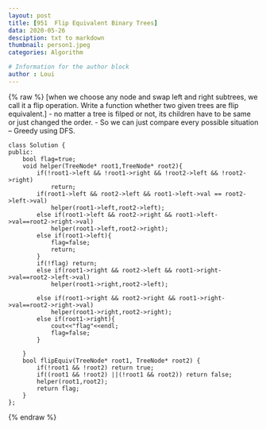 ```yaml
---
layout: post
title: [951  Flip Equivalent Binary Trees]
data: 2020-05-26
desciption: txt to markdown
thumbnail: person1.jpeg
categories: Algorithm

# Information for the author block
author : Loui
---
```


{% raw %}
	﻿[when we choose any node and swap left and right subtrees, we call it a flip operation. 
	 Write a function whether two given trees are flip equivalent.]
	- no matter a tree is filped or not, its children have to be same or just changed the order.
	- So we can just compare every possible situation – Greedy using DFS.
	
	class Solution {
	public:
	    bool flag=true;
	    void helper(TreeNode* root1,TreeNode* root2){
	        if(!root1->left && !root1->right && !root2->left && !root2->right)
	            return;
	        if(root1->left && root2->left && root1->left->val == root2->left->val)
	            helper(root1->left,root2->left); 
	        else if(root1->left && root2->right && root1->left->val==root2->right->val)    
	            helper(root1->left,root2->right);
	        else if(root1->left){
	            flag=false;
	            return;
	        }
	        if(!flag) return;
	        else if(root1->right && root2->left && root1->right->val==root2->left->val)    
	            helper(root1->right,root2->left);
	        
	        else if(root1->right && root2->right && root1->right->val==root2->right->val)
	            helper(root1->right,root2->right);
	        else if(root1->right){
	            cout<<"flag"<<endl;
	            flag=false;
	        } 
	        
	    }
	    bool flipEquiv(TreeNode* root1, TreeNode* root2) {
	        if(!root1 && !root2) return true;
	        if((root1 && !root2) ||(!root1 && root2)) return false;
	        helper(root1,root2);
	        return flag;
	    }
	};
	
{% endraw %}
